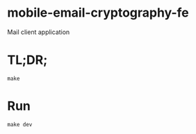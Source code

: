 # mobile-email-cryptography-fe

Mail client application

# TL;DR;

```
make
```

# Run

```
make dev
```
